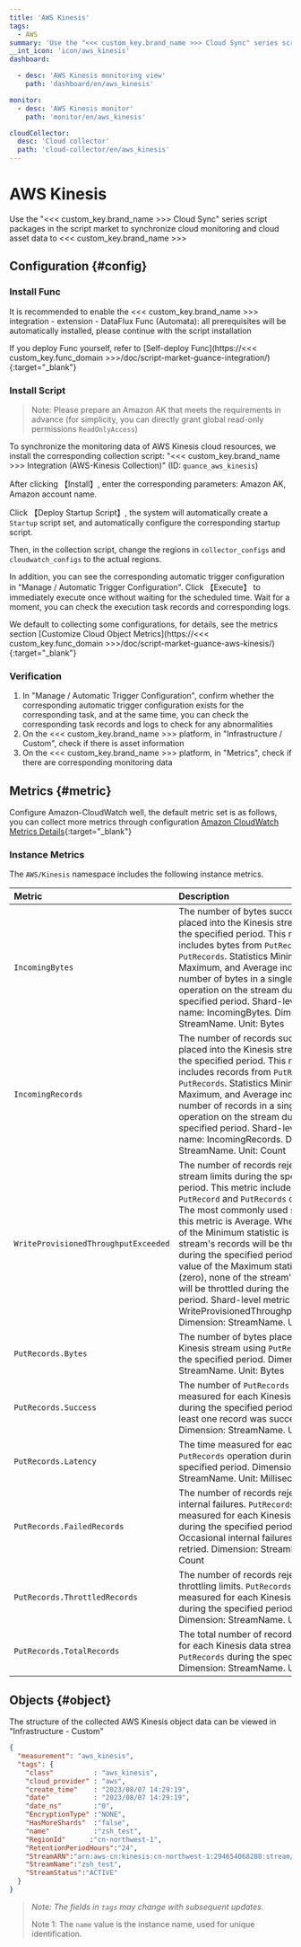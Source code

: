```yaml
---
title: 'AWS Kinesis'
tags: 
  - AWS
summary: 'Use the "<<< custom_key.brand_name >>> Cloud Sync" series script packages in the script market to synchronize cloud monitoring and cloud asset data to <<< custom_key.brand_name >>>'
__int_icon: 'icon/aws_kinesis'
dashboard:

  - desc: 'AWS Kinesis monitoring view'
    path: 'dashboard/en/aws_kinesis'

monitor:
  - desc: 'AWS Kinesis monitor'
    path: 'monitor/en/aws_kinesis'

cloudCollector:
  desc: 'Cloud collector'
  path: 'cloud-collector/en/aws_kinesis'
---
```



<!-- markdownlint-disable MD025 -->
# AWS Kinesis
<!-- markdownlint-enable -->

Use the "<<< custom_key.brand_name >>> Cloud Sync" series script packages in the script market to synchronize cloud monitoring and cloud asset data to <<< custom_key.brand_name >>>


## Configuration {#config}

### Install Func

It is recommended to enable the <<< custom_key.brand_name >>> integration - extension - DataFlux Func (Automata): all prerequisites will be automatically installed, please continue with the script installation

If you deploy Func yourself, refer to [Self-deploy Func](https://<<< custom_key.func_domain >>>/doc/script-market-guance-integration/){:target="_blank"}

### Install Script

> Note: Please prepare an Amazon AK that meets the requirements in advance (for simplicity, you can directly grant global read-only permissions `ReadOnlyAccess`)

To synchronize the monitoring data of AWS Kinesis cloud resources, we install the corresponding collection script: "<<< custom_key.brand_name >>> Integration (AWS-Kinesis Collection)" (ID: `guance_aws_kinesis`)

After clicking 【Install】, enter the corresponding parameters: Amazon AK, Amazon account name.

Click 【Deploy Startup Script】, the system will automatically create a `Startup` script set, and automatically configure the corresponding startup script.

Then, in the collection script, change the regions in `collector_configs` and `cloudwatch_configs` to the actual regions.

In addition, you can see the corresponding automatic trigger configuration in "Manage / Automatic Trigger Configuration". Click 【Execute】 to immediately execute once without waiting for the scheduled time. Wait for a moment, you can check the execution task records and corresponding logs.

We default to collecting some configurations, for details, see the metrics section [Customize Cloud Object Metrics](https://<<< custom_key.func_domain >>>/doc/script-market-guance-aws-kinesis/){:target="_blank"}


### Verification

1. In "Manage / Automatic Trigger Configuration", confirm whether the corresponding automatic trigger configuration exists for the corresponding task, and at the same time, you can check the corresponding task records and logs to check for any abnormalities
2. On the <<< custom_key.brand_name >>> platform, in "Infrastructure / Custom", check if there is asset information
3. On the <<< custom_key.brand_name >>> platform, in "Metrics", check if there are corresponding monitoring data

## Metrics {#metric}
Configure Amazon-CloudWatch well, the default metric set is as follows, you can collect more metrics through configuration [Amazon CloudWatch Metrics Details](https://docs.aws.amazon.com/zh_cn/streams/latest/dev/monitoring-with-cloudwatch.html){:target="_blank"}

### Instance Metrics

The `AWS/Kinesis` namespace includes the following instance metrics.

| Metric                                   | Description                                                                                                                                                                                                                       |
|:-------------------------------------|:-------------------------------------------------------------------------------------------------------------------------------------------------------------------------------------------------------------------------|
| `IncomingBytes`                      | The number of bytes successfully placed into the Kinesis stream during the specified period. This metric includes bytes from `PutRecord` and `PutRecords`. Statistics Minimum, Maximum, and Average indicate the number of bytes in a single put operation on the stream during the specified period. Shard-level metric name: IncomingBytes. Dimension: StreamName. Unit: Bytes                                                          |
| `IncomingRecords`                    | The number of records successfully placed into the Kinesis stream during the specified period. This metric includes records from `PutRecord` and `PutRecords`. Statistics Minimum, Maximum, and Average indicate the number of records in a single put operation on the stream during the specified period. Shard-level metric name: IncomingRecords. Dimension: StreamName. Unit: Count                                                        |
| `WriteProvisionedThroughputExceeded` | The number of records rejected due to stream limits during the specified period. This metric includes limits from `PutRecord` and `PutRecords` operations. The most commonly used statistic for this metric is Average. When the value of the Minimum statistic is not zero, the stream's records will be throttled during the specified period. When the value of the Maximum statistic is 0 (zero), none of the stream's records will be throttled during the specified period. Shard-level metric name: WriteProvisionedThroughputExceeded. Dimension: StreamName. Unit: Count |
| `PutRecords.Bytes`                   | The number of bytes placed into the Kinesis stream using `PutRecords` during the specified period. Dimension: StreamName. Unit: Bytes                                                                                                                                    |
| `PutRecords.Success`                 | The number of `PutRecords` operations measured for each Kinesis stream during the specified period where at least one record was successful. Dimension: StreamName. Unit: Count                                                                                                                                                      |
| `PutRecords.Latency`                 | The time measured for each `PutRecords` operation during the specified period. Dimension: StreamName. Unit: Milliseconds                                                                                                                                                                       |
| `PutRecords.FailedRecords`           | The number of records rejected due to internal failures. `PutRecords` operations measured for each Kinesis data stream during the specified period. Occasional internal failures should be retried. Dimension: StreamName. Unit: Count|
| `PutRecords.ThrottledRecords`        | The number of records rejected due to throttling limits. `PutRecords` operations measured for each Kinesis data stream during the specified period. Dimension: StreamName. Unit: Count|
| `PutRecords.TotalRecords`             | The total number of records measured for each Kinesis data stream using `PutRecords` during the specified period. Dimension: StreamName. Unit: Count|

## Objects {#object}

The structure of the collected AWS Kinesis object data can be viewed in "Infrastructure - Custom"

```json
{
  "measurement": "aws_kinesis",
  "tags": {
    "class"          : "aws_kinesis",
    "cloud_provider" : "aws",
    "create_time"    : "2023/08/07 14:29:19",
    "date"           : "2023/08/07 14:29:19",
    "date_ns"        :"0",
    "EncryptionType" :"NONE",
    "HasMoreShards"  :"false",
    "name"           :"zsh_test",
    "RegionId"      :"cn-northwest-1",
    "RetentionPeriodHours":"24",
    "StreamARN":"arn:aws-cn:kinesis:cn-northwest-1:294654068288:stream/zsh_test",
    "StreamName":"zsh_test",
    "StreamStatus":"ACTIVE"
  }
}
```

> *Note: The fields in `tags` may change with subsequent updates.*
>
> Note 1: The `name` value is the instance name, used for unique identification.
